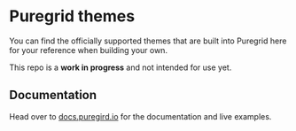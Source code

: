# Puregrid themes

You can find the officially supported themes that are built into Puregrid here for your reference when building your own.

This repo is a **work in progress** and not intended for use yet.

## Documentation

Head over to [docs.puregird.io](https://docs.puregrid.io) for the documentation and live examples.
